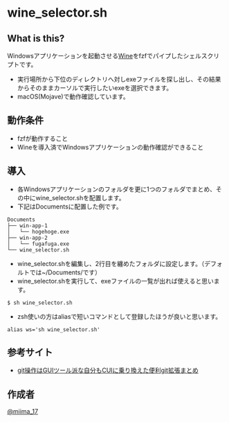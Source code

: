wine_selector.sh
====

## What is this?

Windowsアプリケーションを起動させる[Wine](https://www.winehq.org/)をfzfでパイプしたシェルスクリプトです。
- 実行場所から下位のディレクトリへ対しexeファイルを探し出し、その結果からそのままカーソルで実行したいexeを選択できます。
- macOS(Mojave)で動作確認しています。

## 動作条件

- fzfが動作すること
- Wineを導入済でWindowsアプリケーションの動作確認ができること

## 導入

- 各Windowsアプリケーションのフォルダを更に1つのフォルダでまとめ、その中にwine_selector.shを配置します。
- 下記はDocumentsに配置した例です。
```
Documents
├── win-app-1
│   └── hogehoge.exe
├── win-app-2
│   └── fugafuga.exe
└── wine_selector.sh
```
- wine_selector.shを編集し、2行目を纏めたフォルダに設定します。（デフォルトでは~/Documents/です）
- wine_selector.shを実行して、exeファイルの一覧が出れば使えると思います。
```
$ sh wine_selector.sh
```
- zsh使いの方はaliasで短いコマンドとして登録したほうが良いと思います。
```
alias ws='sh wine_selector.sh'
```

## 参考サイト

- [git操作はGUIツール派な自分もCUIに乗り換えた便利git拡張まとめ](https://qiita.com/yukiarrr/items/9c21d97f6c8ac31de157)

## 作成者

[@miima_17](https://twitter.com/miima_17)
